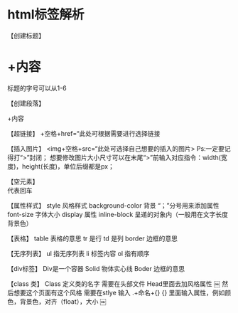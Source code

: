 # html标签解析
【创建标题】
<h1>+内容</h1>  标题的字号可以从1-6

【创建段落】
<p>+内容</p>

【超链接】
<a>+空格+href=“此处可根据需要进行选择链接</a>

【插入图片】
<img+空格+src=“此处可选择自己想要的插入的图片> 
Ps:一定要记得打“>”封闭；
想要修改图片大小尺寸可以在末尾“>”前输入对应指令：width(宽度)，height(长度)，单位后缀都是px；

【空元素】
<br/> 代表回车

【属性样式】
style 风格样式
background-color 背景
“；”分号用来添加属性
font-size 字体大小
display 属性
inline-block 呈递的对象内（一般用在文字长度背景色）

【表格】
table 表格的意思
tr 是行
td 是列
border 边框的意思

【无序列表】
ul  指无序列表
li 标签内容
ol 指有顺序

【div标签】
Div是一个容器
Solid 物体实心线
Boder 边框的意思

【class 类】
Class 定义类的名字
需要在头部文件
Head里面去加风格属性
￼
然后想要这个页面有这个风格
需要在stlye 输入 .+命名+{} 
{} 里面输入属性，例如颜色，背景色，对齐（float），大小
￼
